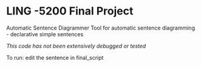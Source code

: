 # LING -5200 Final Project
Automatic Sentence Diagrammer
Tool for automatic sentence diagramming - declarative simple sentences
 
*This code has not been extensively debugged or tested*

To run: edit the sentence in final_script
